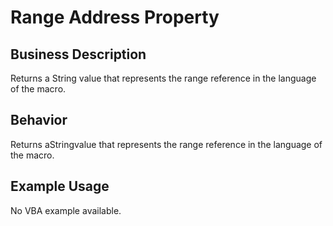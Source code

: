 # Range Address Property

## Business Description
Returns a String value that represents the range reference in the language of the macro.

## Behavior
Returns aStringvalue that represents the range reference in the language of the macro.

## Example Usage
No VBA example available.